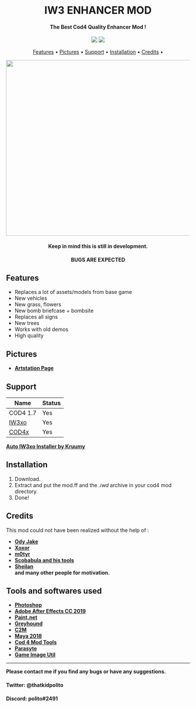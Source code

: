 <h1 align="center">
  <br>
  IW3 ENHANCER MOD
  <br>
</h1>

<h4 align="center">The Best Cod4 Quality Enhancer Mod </a>!</h4>
<div align="center">
  <a href="https://github.com/Polito1/IW3-ENHANCER-MOD/releases""><img src="https://img.shields.io/github/downloads/Polito1/IW3-ENHANCER-MOD/total"></a>
  <a href="https://paypal.me/politoggs"><img src="https://img.shields.io/badge/Donate-Paypal-orange?style=flat-square"></a>
</div>
<p align="center">
  <a href="#features">Features</a> •
  <a href="#pictures">Pictures</a> •
  <a href="#support">Support</a> •
  <a href="#installation">Installation</a> •
  <a href="#credits">Credits</a> •
</p>
<div align="center">
  <a href="https://github.com/Polito1/IW3-ENHANCER-MOD)">
    <img src="strike.png" alt="Preview" width="1280" height="480">
  </a>
</div>
<h4 align="center">Keep in mind this is still in development.</a></h4>
<h4 align="center">BUGS ARE EXPECTED</a></h4>

## Features

* Replaces a lot of assets/models from base game
* New vehicles
* New grass, flowers
* New bomb briefcase + bombsite 
* Replaces all signs
* New trees
* Works with old demos
* High quality

 ## Pictures 
 
  - **[Artstation Page](https://www.artstation.com/artwork/blawbg)**                                 
                  
## Support

| Name | Status |
| --- | --- |
| COD4 1.7 | Yes |
| [IW3xo](https://github.com/xoxor4d/iw3xo-dev) | Yes |
| [COD4x](https://cod4x.ovh/t/releases/24) | Yes |

**[Auto IW3xo Installer by Kruumy](https://github.com/kruumy/iw3xo-one-click-installer)**

## Installation

1. Download.
2. Extract and put the mod.ff and the *.iwd* archive in your cod4 mod directory.
3. Done!

## Credits

This mod could not have been realized without the help of :
                  
- **[Ody Jake](https://youtube.com/@rawkhardt)**
- **[Xoxor](https://github.com/xoxor4d)**
- **[m0tyr](https://www.youtube.com/@m0tyr896)**                  
- **[Scobabula and his tools](https://github.com/Scobalula)**
- **[Sheilan](https://github.com/sheilan102)**                  
  **and many other people for motivation.**                  
                  
## Tools and softwares used
- **[Photoshop](https://www.adobe.com/fr/products/photoshop.html)**
- **[Adobe After Effects CC 2019](https://www.adobe.com/fr/products/aftereffects.html)**
- **[Paint.net](https://www.getpaint.net/)**                  
- **[Greyhound](https://github.com/Scobalula/Greyhound)**
- **[C2M](https://github.com/sheilan102/C2M)** 
- **[Maya 2018](https://www.autodesk.com/campaigns/maya)**                   
- **[Cod 4 Mod Tools](https://github.com/promod/CoD4-Mod-Tools)**                   
- **[Parasyte](https://mega.nz/folder/t3IjwTya#ejz51YKryd7CujUrl8C92Q/file/VmAATTrL)**                   
- **[Game Image Util](https://github.com/Scobalula/GameImageUtil)**                   
---

**Please contact me if you find any bugs or have any suggestions.**
#### Twitter: @thatkidpolito
#### Discord: polito#2491

